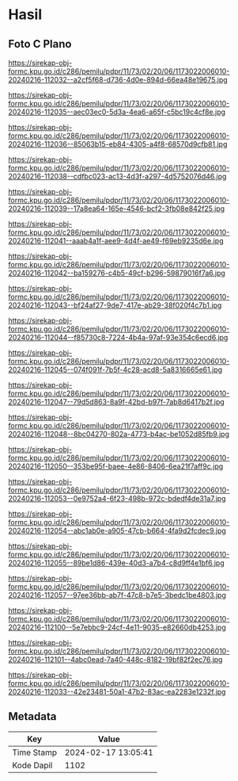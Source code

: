 # Hasil

## Foto C Plano

https://sirekap-obj-formc.kpu.go.id/c286/pemilu/pdpr/11/73/02/20/06/1173022006010-20240216-112032--a2cf5f68-d736-4d0e-894d-66ea48e19675.jpg

https://sirekap-obj-formc.kpu.go.id/c286/pemilu/pdpr/11/73/02/20/06/1173022006010-20240216-112035--aec03ec0-5d3a-4ea6-a65f-c5bc19c4cf8e.jpg

https://sirekap-obj-formc.kpu.go.id/c286/pemilu/pdpr/11/73/02/20/06/1173022006010-20240216-112036--85063b15-eb84-4305-a4f8-68570d9cfb81.jpg

https://sirekap-obj-formc.kpu.go.id/c286/pemilu/pdpr/11/73/02/20/06/1173022006010-20240216-112038--cdfbc023-ac13-4d3f-a297-4d5752076d46.jpg

https://sirekap-obj-formc.kpu.go.id/c286/pemilu/pdpr/11/73/02/20/06/1173022006010-20240216-112039--17a8ea64-165e-4546-bcf2-3fb08e842f25.jpg

https://sirekap-obj-formc.kpu.go.id/c286/pemilu/pdpr/11/73/02/20/06/1173022006010-20240216-112041--aaab4a1f-aee9-4d4f-ae49-f69eb9235d6e.jpg

https://sirekap-obj-formc.kpu.go.id/c286/pemilu/pdpr/11/73/02/20/06/1173022006010-20240216-112042--ba159276-c4b5-49cf-b296-59879016f7a6.jpg

https://sirekap-obj-formc.kpu.go.id/c286/pemilu/pdpr/11/73/02/20/06/1173022006010-20240216-112043--bf24af27-9de7-417e-ab29-38f020f4c7b1.jpg

https://sirekap-obj-formc.kpu.go.id/c286/pemilu/pdpr/11/73/02/20/06/1173022006010-20240216-112044--f85730c8-7224-4b4a-97af-93e354c6ecd6.jpg

https://sirekap-obj-formc.kpu.go.id/c286/pemilu/pdpr/11/73/02/20/06/1173022006010-20240216-112045--074f091f-7b5f-4c28-acd8-5a8316665e61.jpg

https://sirekap-obj-formc.kpu.go.id/c286/pemilu/pdpr/11/73/02/20/06/1173022006010-20240216-112047--79d5d863-8a9f-42bd-b97f-7ab8d6417b2f.jpg

https://sirekap-obj-formc.kpu.go.id/c286/pemilu/pdpr/11/73/02/20/06/1173022006010-20240216-112048--8bc04270-802a-4773-b4ac-be1052d85fb9.jpg

https://sirekap-obj-formc.kpu.go.id/c286/pemilu/pdpr/11/73/02/20/06/1173022006010-20240216-112050--353be95f-baee-4e86-8406-6ea21f7aff9c.jpg

https://sirekap-obj-formc.kpu.go.id/c286/pemilu/pdpr/11/73/02/20/06/1173022006010-20240216-112053--0e9752a4-6f23-498b-972c-bdedf4de31a7.jpg

https://sirekap-obj-formc.kpu.go.id/c286/pemilu/pdpr/11/73/02/20/06/1173022006010-20240216-112054--abc1ab0e-a905-47cb-b664-4fa9d2fcdec9.jpg

https://sirekap-obj-formc.kpu.go.id/c286/pemilu/pdpr/11/73/02/20/06/1173022006010-20240216-112055--89be1d86-439e-40d3-a7b4-c8d9ff4e1bf6.jpg

https://sirekap-obj-formc.kpu.go.id/c286/pemilu/pdpr/11/73/02/20/06/1173022006010-20240216-112057--97ee36bb-ab7f-47c8-b7e5-3bedc1be4803.jpg

https://sirekap-obj-formc.kpu.go.id/c286/pemilu/pdpr/11/73/02/20/06/1173022006010-20240216-112100--5e7ebbc9-24cf-4e11-9035-e82660db4253.jpg

https://sirekap-obj-formc.kpu.go.id/c286/pemilu/pdpr/11/73/02/20/06/1173022006010-20240216-112101--4abc0ead-7a40-448c-8182-19bf82f2ec76.jpg

https://sirekap-obj-formc.kpu.go.id/c286/pemilu/pdpr/11/73/02/20/06/1173022006010-20240216-112033--42e23481-50a1-47b2-83ac-ea2283e1232f.jpg


## Metadata

| Key        | Value               |
| ---------- | ------------------- |
| Time Stamp | 2024-02-17 13:05:41 |
| Kode Dapil | 1102                |



